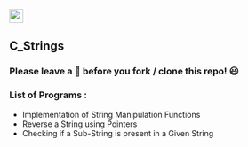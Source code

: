 <img src="https://img.shields.io/badge/C-000000?style=flat&logo=C&logoColor=white" height="25">


## C_Strings

### Please leave a 🌟 before you fork / clone this repo! 😃

### List of Programs :
* Implementation of String Manipulation Functions
* Reverse a String using Pointers
* Checking if a Sub-String is present in a Given String
